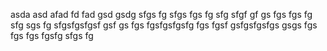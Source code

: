 asda
asd
afad
fd
fad
gsd
gsdg
sfgs
fg
sfgs
fgs
fg
sfg
sfgf
gf
gs
fgs
fgs
fg
sfg
sgs
fg
sfgsfgsfgsf
gsf
gs
fgs
fgsfgsfgsfg
fgs
fgsf
gsfgsfgsfgs
gsgs
fgs
fgs
fgs
fgsfg
sfgs
fg
